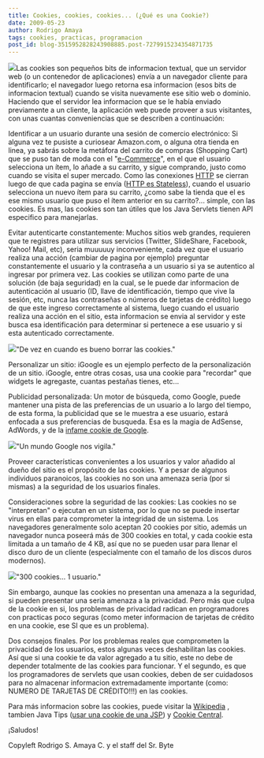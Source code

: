 ```yaml
---
title: Cookies, cookies, cookies... (¿Qué es una Cookie?)
date: 2009-05-23
author: Rodrigo Amaya
tags: cookies, practicas, programacion
post_id: blog-3515952828243908885.post-7279915234354871735
---
```


[![](http://2.bp.blogspot.com/_ayvorITawE4/ShgNiqf9JII/AAAAAAAAB-o/4bapq8QIRoY/s200/cookie-bite-web.jpg)](http://2.bp.blogspot.com/_ayvorITawE4/ShgNiqf9JII/AAAAAAAAB-o/4bapq8QIRoY/s1600-h/cookie-bite-web.jpg)Las cookies son pequeños bits de informacion textual, que un servidor web (o un contenedor de aplicaciones) envía a un navegador cliente para identificarlo; el navegador luego retorna esa informacion (esos bits de informacion textual) cuando se visita nuevamente ese sitio web o dominio. Haciendo que el servidor lea informacion que se le había enviado previamente a un cliente, la aplicación web puede proveer a sus visitantes, con unas cuantas conveniencias que se describen a continuación:

Identificar a un usuario durante una sesión de comercio electrónico: Si alguna vez te pusiste a curiosear Amazon.com, o alguna otra tienda en linea, ya sabrás sobre la metáfora del carrito de compras (Shopping Cart) que se puso tan de moda con el "[e-Commerce](http://en.wikipedia.org/wiki/Electronic_commerce)", en el que el usuario selecciona un ítem, lo añade a su carrito, y sigue comprando, justo como cuando se visita el super mercado. Como las conexiones [HTTP](http://en.wikipedia.org/wiki/Hypertext_Transfer_Protocol) se cierran luego de que cada pagina se envía ([HTTP es Stateless](http://www.yafla.com/dennisforbes/-Web-Apps-Suck-Because-HTTP-is-Stateless-/-Web-Apps-Suck-Because-HTTP-is-Stateless-.html)), cuando el usuario selecciona un nuevo ítem para su carrito, ¿como sabe la tienda que el es ese mismo usuario que puso el ítem anterior en su carrito?... simple, con las cookies. Es mas, las cookies son tan útiles que los Java Servlets tienen API especifico para manejarlas.

Evitar autenticarte constantemente: Muchos sitios web grandes, requieren que te registres para utilizar sus servicios (Twitter, SlideShare, Facebook, Yahoo! Mail, etc), seria muuuuuy inconveniente, cada vez que el usuario realiza una acción (cambiar de pagina por ejemplo) preguntar constantemente el usuario y la contraseña a un usuario si ya se autentico al ingresar por primera vez. Las cookies se utilizan como parte de una solución (de baja seguridad) en la cual, se le puede dar informacion de autenticación al usuario (ID, llave de identificación, tiempo que vive la sesión, etc, nunca las contraseñas o números de tarjetas de crédito) luego de que este ingreso correctamente al sistema, luego cuando el usuario realiza una acción en el sitio, esta informacion se envia al servidor y este busca esa identificación para determinar si pertenece a ese usuario y si esta autenticado correctamente.

[![](http://1.bp.blogspot.com/_ayvorITawE4/ShgMqYG1FFI/AAAAAAAAB-Y/J31ve8aaKQg/s320/cookie-monster-20080603-133713.jpg)](http://1.bp.blogspot.com/_ayvorITawE4/ShgMqYG1FFI/AAAAAAAAB-Y/J31ve8aaKQg/s1600-h/cookie-monster-20080603-133713.jpg)"De vez en cuando es bueno borrar las cookies."

Personalizar un sitio: iGoogle es un ejemplo perfecto de la personalización de un sitio. iGoogle, entre otras cosas, usa una cookie para "recordar" que widgets le agregaste, cuantas pestañas tienes, etc...

Publicidad personalizada: Un motor de búsqueda, como Google, puede mantener una pista de las preferencias de un usuario a lo largo del tiempo, de esta forma, la publicidad que se le muestra a ese usuario, estará enfocada a sus preferencias de busqueda. Esa es la magia de AdSense, AdWords, y de la [infame cookie de Google](http://www.google-watch.org/cgi-bin/cookie.htm).

[![](http://1.bp.blogspot.com/_ayvorITawE4/ShgMql54LiI/AAAAAAAAB-g/aF4AS4sxhUI/s320/google_cookie.jpg)](http://1.bp.blogspot.com/_ayvorITawE4/ShgMql54LiI/AAAAAAAAB-g/aF4AS4sxhUI/s1600-h/google_cookie.jpg)"Un mundo Google nos vigila."

Proveer características convenientes a los usuarios y valor añadido al dueño del sitio es el propósito de las cookies. Y a pesar de algunos individuos paranoicos, las cookies no son una amenaza seria (por si mismas) a la seguridad de los usuarios finales.

Consideraciones sobre la seguridad de las cookies: Las cookies no se "interpretan" o ejecutan en un sistema, por lo que no se puede insertar virus en ellas para comprometer la integridad de un sistema. Los navegadores generalmente solo aceptan 20 cookies por sitio, además un navegador nunca poseerá más de 300 cookies en total, y cada cookie esta limitada a un tamaño de 4 KB, así que no se pueden usar para llenar el disco duro de un cliente (especialmente con el tamaño de los discos duros modernos).

[![](http://4.bp.blogspot.com/_ayvorITawE4/ShgMp6n6N1I/AAAAAAAAB-I/g8QmyRDGb7g/s320/cookie-monster.jpg)](http://4.bp.blogspot.com/_ayvorITawE4/ShgMp6n6N1I/AAAAAAAAB-I/g8QmyRDGb7g/s1600-h/cookie-monster.jpg)"300 cookies... 1 usuario."

Sin embargo, aunque las cookies no presentan una amenaza a la seguridad, si pueden presentar una seria amenaza a la privacidad. Pero más que culpa de la cookie en si, los problemas de privacidad radican en programadores con practicas poco seguras (como meter informacion de tarjetas de crédito en una cookie, ese SI que es un problema).

Dos consejos finales. Por los problemas reales que comprometen la privacidad de los usuarios, estos algunas veces deshabilitan las cookies. Así que si una cookie te da valor agregado a tu sitio, este no debe de depender totalmente de las cookies para funcionar. Y el segundo, es que los programadores de servlets que usan cookies, deben de ser cuidadosos para no almacenar informacion extremadamente importante (como: NUMERO DE TARJETAS DE CRÉDITO!!!) en las cookies.

Para más informacion sobre las cookies, puede visitar la [Wikipedia](http://en.wikipedia.org/wiki/HTTP_cookie) , tambien Java Tips ([usar una cookie de una JSP](http://www.java-tips.org/java-ee-tips/javaserver-pages/using-cookies-from-jsp.html)) y [Cookie Central](http://www.cookiecentral.com/faq/).

¡Saludos!

Copyleft Rodrigo S. Amaya C. y el staff del Sr. Byte